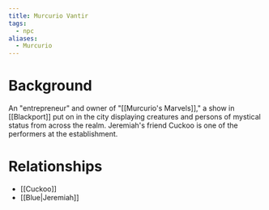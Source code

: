 ```yaml
---
title: Murcurio Vantir
tags:
  - npc
aliases:
  - Murcurio
---
```

# Background
An "entrepreneur" and owner of "[[Murcurio's Marvels]]," a show in [[Blackport]] put on in the city displaying creatures and persons of mystical status from across the realm. Jeremiah's friend Cuckoo is one of the performers at the establishment.
# Relationships
* [[Cuckoo]]
* [[Blue|Jeremiah]]